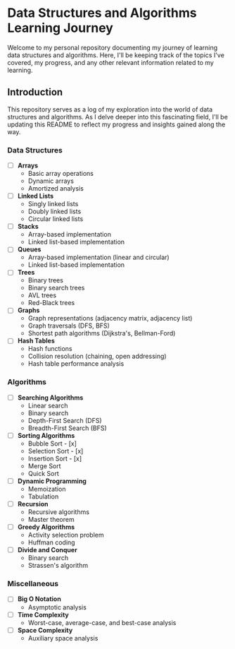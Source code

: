 # Data Structures and Algorithms Learning Journey

Welcome to my personal repository documenting my journey of learning data structures and algorithms. Here, I'll be keeping track of the topics I've covered, my progress, and any other relevant information related to my learning.

## Introduction

This repository serves as a log of my exploration into the world of data structures and algorithms. As I delve deeper into this fascinating field, I'll be updating this README to reflect my progress and insights gained along the way.

### Data Structures
- [ ] **Arrays**
  - Basic array operations
  - Dynamic arrays
  - Amortized analysis
- [ ] **Linked Lists**
  - Singly linked lists
  - Doubly linked lists
  - Circular linked lists
- [ ] **Stacks**
  - Array-based implementation
  - Linked list-based implementation
- [ ] **Queues**
  - Array-based implementation (linear and circular)
  - Linked list-based implementation
- [ ] **Trees**
  - Binary trees
  - Binary search trees
  - AVL trees
  - Red-Black trees
- [ ] **Graphs**
  - Graph representations (adjacency matrix, adjacency list)
  - Graph traversals (DFS, BFS)
  - Shortest path algorithms (Dijkstra's, Bellman-Ford)
- [ ] **Hash Tables**
  - Hash functions
  - Collision resolution (chaining, open addressing)
  - Hash table performance analysis

### Algorithms
- [ ] **Searching Algorithms**
  - Linear search
  - Binary search
  - Depth-First Search (DFS)
  - Breadth-First Search (BFS)
- [ ] **Sorting Algorithms**
  - Bubble Sort - [x]
  - Selection Sort - [x]
  - Insertion Sort - [x]
  - Merge Sort
  - Quick Sort
- [ ] **Dynamic Programming**
  - Memoization
  - Tabulation
- [ ] **Recursion**
  - Recursive algorithms
  - Master theorem
- [ ] **Greedy Algorithms**
  - Activity selection problem
  - Huffman coding
- [ ] **Divide and Conquer**
  - Binary search
  - Strassen's algorithm

### Miscellaneous
- [ ] **Big O Notation**
  - Asymptotic analysis
- [ ] **Time Complexity**
  - Worst-case, average-case, and best-case analysis
- [ ] **Space Complexity**
  - Auxiliary space analysis
